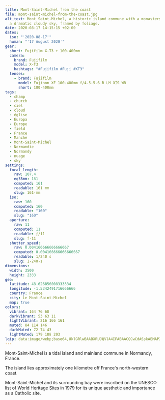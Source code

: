 ```yaml
---
title: Mont-Saint-Michel from the coast
file: mont-saint-michel-from-the-coast.jpg
alt_text: Mont Saint-Michel, a historic island commune with a monastery, against
  a dramatic cloudy sky, framed by foliage.
date: 2020-08-17 14:15:15 +02:00
dates:
  iso: "'2020-08-17'"
  human: "'17 August 2020'"
gear:
  short: Fujifilm X-T3 + 100-400mm
  camera:
    brand: Fujifilm
    model: X-T3
    hashtags: "#Fujifilm #Fuji #XT3"
  lenses:
    - brand: Fujifilm
      model: Fujinon XF 100-400mm f/4.5-5.6 R LM OIS WR
      short: 100-400mm
tags:
  - champ
  - church
  - ciel
  - cloud
  - église
  - Europa
  - Europe
  - field
  - France
  - Manche
  - Mont-Saint-Michel
  - Normandie
  - Normandy
  - nuage
  - sky
settings:
  focal_length:
    raw: 107.4
    eq35mm: 161
    computed: 161
    readable: 161 mm
    slug: 161-mm
  iso:
    raw: 160
    computed: 160
    readable: "160"
    slug: "160"
  aperture:
    raw: 11
    computed: 11
    readable: ƒ/11
    slug: f-11
  shutter_speed:
    raw: 0.004166666666666667
    computed: 0.004166666666666667
    readable: 1/240 s
    slug: 1-240-s
dimensions:
  width: 3500
  height: 2333
geo:
  latitude: 48.626856008333334
  longitude: -1.5342491716666666
  country: France
  city: Le Mont-Saint-Michel
  map: true
colors:
  vibrant: 164 76 68
  darkVibrant: 53 63 11
  lightVibrant: 216 166 161
  muted: 84 114 146
  darkMuted: 72 74 43
  lightMuted: 179 188 203
lqip: data:image/webp;base64,UklGRlwBAABXRUJQVlA4IFABAACQCwCdASpkAEMAP3GoxVm0tyelMHY60uAuCWMAyvNPyKtNbEvyPWisW87AQOOBSGIailC5fFPNfNSq3HLFVbNGwGWYrA+dtMPmBh5+ZeyxxxJH+7XHoOnYkyo9n6DLxB0Y5TEvwAD9zoZm9YoH6HSiZI6P0ZwZ95dqKC/Svo7EADfX+CdN6RBYDvjK2JN6jk5ZWRWyvaGX0PP9e35+oDxjU2YbQrH0FY5yUIbUgWY0RVsA4y0Bfx1QHxx6r9de689usBJ5G57UxbQ/AWukRf/zBcOOHXsmR+jZd7NtMzJILk7paePAmSsYF5uJ5kkFXxe9SrwZAS2Sn9+dDvZZAsckIGkPAgtTDGnotOVQMBA7ZpPJFF9exp0OQ81ScdykykJaw7hrXtMUQA40CVk2/a4lA/AjMnjqKBzTR11YkOuyS0nhmq49YiqDBFUcDB0MAAA=
---
```


Mont-Saint-Michel is a tidal island and mainland commune in Normandy, France.

The island lies approximately one kilometre off France's north-western coast.

Mont-Saint-Michel and its surrounding bay were inscribed on the UNESCO list of World Heritage Sites in 1979 for its unique aesthetic and importance as a Catholic site.
